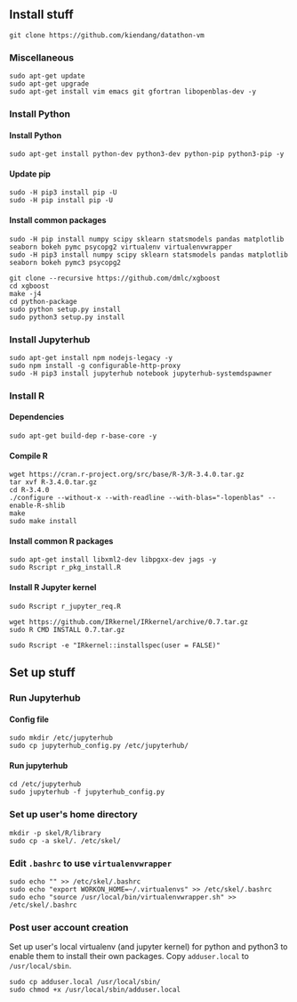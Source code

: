 ## Install stuff
```
git clone https://github.com/kiendang/datathon-vm
```

### Miscellaneous
```
sudo apt-get update
sudo apt-get upgrade
sudo apt-get install vim emacs git gfortran libopenblas-dev -y
```

### Install Python

#### Install Python
```
sudo apt-get install python-dev python3-dev python-pip python3-pip -y
```

#### Update pip
```
sudo -H pip3 install pip -U
sudo -H pip install pip -U
```

#### Install common packages
```
sudo -H pip install numpy scipy sklearn statsmodels pandas matplotlib seaborn bokeh pymc psycopg2 virtualenv virtualenvwrapper
sudo -H pip3 install numpy scipy sklearn statsmodels pandas matplotlib seaborn bokeh pymc3 psycopg2
```

```
git clone --recursive https://github.com/dmlc/xgboost
cd xgboost
make -j4
cd python-package
sudo python setup.py install
sudo python3 setup.py install
```

### Install Jupyterhub
```
sudo apt-get install npm nodejs-legacy -y
sudo npm install -g configurable-http-proxy
sudo -H pip3 install jupyterhub notebook jupyterhub-systemdspawner
```

### Install R

#### Dependencies
```
sudo apt-get build-dep r-base-core -y
```

#### Compile R
```
wget https://cran.r-project.org/src/base/R-3/R-3.4.0.tar.gz
tar xvf R-3.4.0.tar.gz
cd R-3.4.0
./configure --without-x --with-readline --with-blas="-lopenblas" --enable-R-shlib
make
sudo make install
```

#### Install common R packages
```
sudo apt-get install libxml2-dev libpgxx-dev jags -y
sudo Rscript r_pkg_install.R
```
#### Install R Jupyter kernel
```
sudo Rscript r_jupyter_req.R
```

```
wget https://github.com/IRkernel/IRkernel/archive/0.7.tar.gz
sudo R CMD INSTALL 0.7.tar.gz
```

```
sudo Rscript -e "IRkernel::installspec(user = FALSE)"
```

## Set up stuff

### Run Jupyterhub

#### Config file
```
sudo mkdir /etc/jupyterhub
sudo cp jupyterhub_config.py /etc/jupyterhub/
```

#### Run jupyterhub
```
cd /etc/jupyterhub
sudo jupyterhub -f jupyterhub_config.py
```

### Set up user's home directory
```
mkdir -p skel/R/library
sudo cp -a skel/. /etc/skel/
```
### Edit `.bashrc` to use `virtualenvwrapper`
```
sudo echo "" >> /etc/skel/.bashrc
sudo echo "export WORKON_HOME=~/.virtualenvs" >> /etc/skel/.bashrc
sudo echo "source /usr/local/bin/virtualenvwrapper.sh" >> /etc/skel/.bashrc
```
### Post user account creation
Set up user's local virtualenv (and jupyter kernel) for python and python3 to enable them to install their own packages.
Copy `adduser.local` to `/usr/local/sbin`.
```
sudo cp adduser.local /usr/local/sbin/
sudo chmod +x /usr/local/sbin/adduser.local
```























